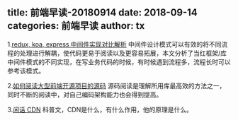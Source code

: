 title: 前端早读-20180914
date: 2018-09-14
categories: 前端早读
author: tx
---

1.[redux, koa, express 中间件实现对比解析](https://juejin.im/post/5b9a23a45188255c9c751b07)
中间件设计模式可以有效的将不同流程的处理进行解耦，使代码更易于阅读以及更容易拓展，本文分析了当红框架/库中间件模式的不同实现，在写业务代码的时候，有时候遇到流程多，流程长时可以参考该模式。

2.[如何阅读大型前端开源项目的源码](https://www.yuque.com/mayiprototeam/gfyt69/lv8htw)
源码阅读是理解所用库最高效的方法之一，同时不断的阅读中，对自己编码架构能力也会得到提高。

3.[闲话 CDN](https://zhuanlan.zhihu.com/p/39028766)
科普文，CDN是什么，有什么作用，他的原理是什么。



